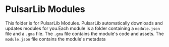 PulsarLib Modules
==================

This folder is for PulsarLib Modules. PulsarLib automatically downloads and updates modules for you.Each module is a folder containing a `module.json` file and a `.gma` file. The `.gma` file contains the module's code and assets. The `module.json` file contains the module's metadata

